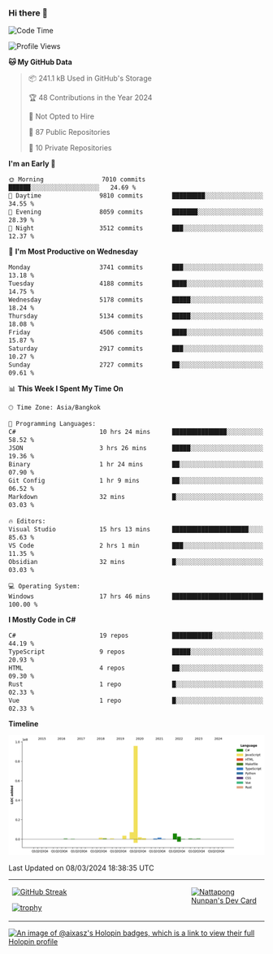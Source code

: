 ### Hi there 👋

<!--START_SECTION:waka-->
![Code Time](http://img.shields.io/badge/Code%20Time-1%2C461%20hrs%208%20mins-blue)

![Profile Views](http://img.shields.io/badge/Profile%20Views-8-blue)

**🐱 My GitHub Data** 

> 📦 241.1 kB Used in GitHub's Storage 
 > 
> 🏆 48 Contributions in the Year 2024
 > 
> 🚫 Not Opted to Hire
 > 
> 📜 87 Public Repositories 
 > 
> 🔑 10 Private Repositories 
 > 
**I'm an Early 🐤** 

```text
🌞 Morning                7010 commits        ██████░░░░░░░░░░░░░░░░░░░   24.69 % 
🌆 Daytime                9810 commits        █████████░░░░░░░░░░░░░░░░   34.55 % 
🌃 Evening                8059 commits        ███████░░░░░░░░░░░░░░░░░░   28.39 % 
🌙 Night                  3512 commits        ███░░░░░░░░░░░░░░░░░░░░░░   12.37 % 
```
📅 **I'm Most Productive on Wednesday** 

```text
Monday                   3741 commits        ███░░░░░░░░░░░░░░░░░░░░░░   13.18 % 
Tuesday                  4188 commits        ████░░░░░░░░░░░░░░░░░░░░░   14.75 % 
Wednesday                5178 commits        █████░░░░░░░░░░░░░░░░░░░░   18.24 % 
Thursday                 5134 commits        █████░░░░░░░░░░░░░░░░░░░░   18.08 % 
Friday                   4506 commits        ████░░░░░░░░░░░░░░░░░░░░░   15.87 % 
Saturday                 2917 commits        ███░░░░░░░░░░░░░░░░░░░░░░   10.27 % 
Sunday                   2727 commits        ██░░░░░░░░░░░░░░░░░░░░░░░   09.61 % 
```


📊 **This Week I Spent My Time On** 

```text
🕑︎ Time Zone: Asia/Bangkok

💬 Programming Languages: 
C#                       10 hrs 24 mins      ███████████████░░░░░░░░░░   58.52 % 
JSON                     3 hrs 26 mins       █████░░░░░░░░░░░░░░░░░░░░   19.36 % 
Binary                   1 hr 24 mins        ██░░░░░░░░░░░░░░░░░░░░░░░   07.90 % 
Git Config               1 hr 9 mins         ██░░░░░░░░░░░░░░░░░░░░░░░   06.52 % 
Markdown                 32 mins             █░░░░░░░░░░░░░░░░░░░░░░░░   03.03 % 

🔥 Editors: 
Visual Studio            15 hrs 13 mins      █████████████████████░░░░   85.63 % 
VS Code                  2 hrs 1 min         ███░░░░░░░░░░░░░░░░░░░░░░   11.35 % 
Obsidian                 32 mins             █░░░░░░░░░░░░░░░░░░░░░░░░   03.03 % 

💻 Operating System: 
Windows                  17 hrs 46 mins      █████████████████████████   100.00 % 
```

**I Mostly Code in C#** 

```text
C#                       19 repos            ███████████░░░░░░░░░░░░░░   44.19 % 
TypeScript               9 repos             █████░░░░░░░░░░░░░░░░░░░░   20.93 % 
HTML                     4 repos             ██░░░░░░░░░░░░░░░░░░░░░░░   09.30 % 
Rust                     1 repo              █░░░░░░░░░░░░░░░░░░░░░░░░   02.33 % 
Vue                      1 repo              █░░░░░░░░░░░░░░░░░░░░░░░░   02.33 % 
```



**Timeline**

![Lines of Code chart](https://raw.githubusercontent.com/aixasz/aixasz/main/assets/bar_graph.png)


 Last Updated on 08/03/2024 18:38:35 UTC
<!--END_SECTION:waka-->

<table>
<tr>
<td width="70%" valign="top">
 
 [![GitHub Streak](http://github-readme-streak-stats.herokuapp.com?user=aixasz&theme=github-dark&hide_border=true&date_format=%5BY%20%5DM%20j)](https://git.io/streak-stats)

 [![trophy](https://github-profile-trophy.vercel.app/?username=aixasz&theme=onedark)](https://github.com/ryo-ma/github-profile-trophy)
 </td>
<td width="30%" valign="top">
 
<a href="https://app.daily.dev/aixasz"><img src="https://api.daily.dev/devcards/403207936e6547c9a85ea449e9f3abe8.png?r=re8" alt="Nattapong Nunpan's Dev Card"/></a>

 </td>
</tr>
</table>

[![An image of @aixasz's Holopin badges, which is a link to view their full Holopin profile](https://holopin.me/aixasz)](https://holopin.io/@aixasz)
 
